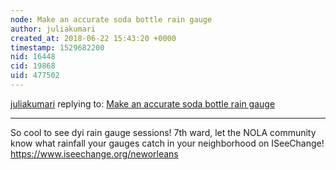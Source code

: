 ```yaml
---
node: Make an accurate soda bottle rain gauge 
author: juliakumari
created_at: 2018-06-22 15:43:20 +0000
timestamp: 1529682200
nid: 16448
cid: 19868
uid: 477502
---
```




[juliakumari](../profile/juliakumari) replying to: [Make an accurate soda bottle rain gauge ](../notes/stevie/06-07-2018/accurate-soda-bottle-rain-gauge)

----
So cool to see dyi rain gauge sessions! 7th ward, let the NOLA community know what rainfall your gauges catch in your neighborhood on ISeeChange! https://www.iseechange.org/neworleans